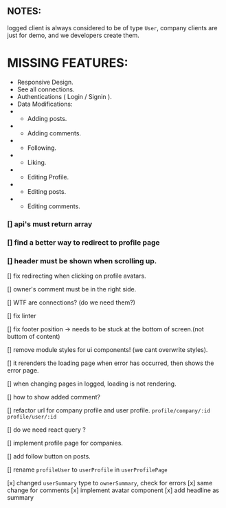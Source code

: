 ## NOTES:

logged client is always considered to be of type `User`, company clients are just for demo, and we developers create them.

<!-- npm run dev -- -H 0.0.0.0 -->

# MISSING FEATURES:

- Responsive Design.
- See all connections.
- Authentications ( Login / Signin ).
- Data Modifications:
- - Adding posts.
- - Adding comments.
- - Following.
- - Liking.
- - Editing Profile.
- - Editing posts.
- - Editing comments.

### [] api's must return array

### [] find a better way to redirect to profile page

### [] header must be shown when scrolling up.

[] fix redirecting when clicking on profile avatars.

[] owner's comment must be in the right side.

[] WTF are connections? (do we need them?)

[] fix linter

[] fix footer position -> needs to be stuck at the bottom of screen.(not buttom of content)

[] remove module styles for ui components! (we cant overwrite styles).

[] it rerenders the loading page when error has occurred, then shows the error page.

[] when changing pages in logged, loading is not rendering.

[] how to show added comment?

[] refactor url for company profile and user profile.
`profile/company/:id`
`profile/user/:id`

[] do we need react query ?

<!-- IMPORTANT -->

[] implement profile page for companies.

[] add follow button on posts.

[] rename `profileUser` to `userProfile` in `userProfilePage`

<!-- DONE -->

[x] changed `userSummary` type to `ownerSummary`, check for errors
[x] same change for comments
[x] implement avatar component
[x] add headline as summary
